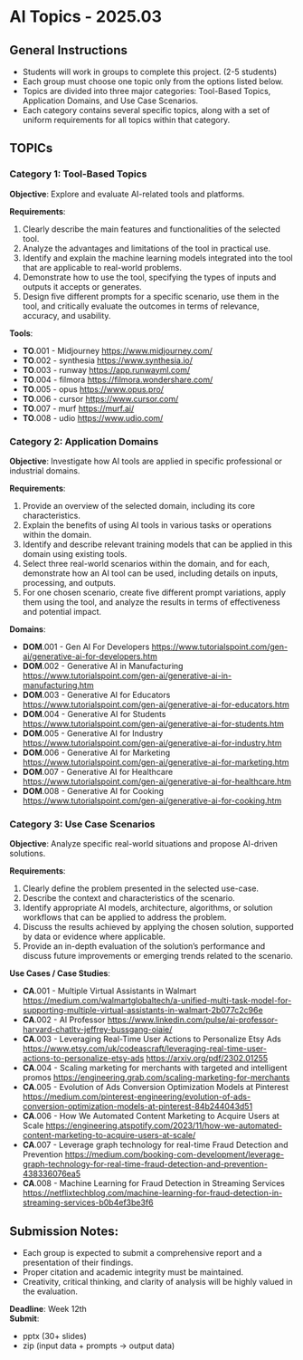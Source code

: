 
# AI Topics - 2025.03

## General Instructions
- Students will work in groups to complete this project. (2-5 students)
- Each group must choose one topic only from the options listed below.
- Topics are divided into three major categories: Tool-Based Topics, Application Domains, and Use Case Scenarios.
- Each category contains several specific topics, along with a set of uniform requirements for all topics within that category.

## TOPICs  

### Category 1: Tool-Based Topics  
**Objective**: Explore and evaluate AI-related tools and platforms.  

**Requirements**:  
1. Clearly describe the main features and functionalities of the selected tool.  
2. Analyze the advantages and limitations of the tool in practical use.  
3. Identify and explain the machine learning models integrated into the tool that are applicable to real-world problems.  
4. Demonstrate how to use the tool, specifying the types of inputs and outputs it accepts or generates.  
5. Design five different prompts for a specific scenario, use them in the tool, and critically evaluate the outcomes in terms of relevance, accuracy, and usability.
  
**Tools**:  
- **TO**.001 - Midjourney  https://www.midjourney.com/
- **TO**.002 - synthesia   https://www.synthesia.io/
- **TO**.003 - runway   https://app.runwayml.com/
- **TO**.004 - filmora   https://filmora.wondershare.com/
- **TO**.005 - opus   https://www.opus.pro/
- **TO**.006 - cursor   https://www.cursor.com/
- **TO**.007 - murf   https://murf.ai/
- **TO**.008 - udio   https://www.udio.com/



### Category 2: Application Domains  
**Objective**: Investigate how AI tools are applied in specific professional or industrial domains.    

**Requirements**:
1. Provide an overview of the selected domain, including its core characteristics.       
2. Explain the benefits of using AI tools in various tasks or operations within the domain.  
3. Identify and describe relevant training models that can be applied in this domain using existing tools.  
4. Select three real-world scenarios within the domain, and for each, demonstrate how an AI tool can be used, including details on inputs, processing, and outputs.  
5. For one chosen scenario, create five different prompt variations, apply them using the tool, and analyze the results in terms of effectiveness and potential impact.  
  
**Domains**:

- **DOM**.001 - Gen AI For Developers  https://www.tutorialspoint.com/gen-ai/generative-ai-for-developers.htm  
- **DOM**.002 - Generative AI in Manufacturing https://www.tutorialspoint.com/gen-ai/generative-ai-in-manufacturing.htm
- **DOM**.003 - Generative AI for Educators  https://www.tutorialspoint.com/gen-ai/generative-ai-for-educators.htm
- **DOM**.004 - Generative AI for Students   https://www.tutorialspoint.com/gen-ai/generative-ai-for-students.htm
- **DOM**.005 - Generative AI for Industry   https://www.tutorialspoint.com/gen-ai/generative-ai-for-industry.htm
- **DOM**.006 - Generative AI for Marketing   https://www.tutorialspoint.com/gen-ai/generative-ai-for-marketing.htm
- **DOM**.007 - Generative AI for Healthcare   https://www.tutorialspoint.com/gen-ai/generative-ai-for-healthcare.htm
- **DOM**.008 - Generative AI for Cooking   https://www.tutorialspoint.com/gen-ai/generative-ai-for-cooking.htm

### Category 3: Use Case Scenarios
**Objective**: Analyze specific real-world situations and propose AI-driven solutions.  


**Requirements**:
1. Clearly define the problem presented in the selected use-case.  
2. Describe the context and characteristics of the scenario.  
3. Identify appropriate AI models, architecture, algorithms, or solution workflows that can be applied to address the problem.  
4. Discuss the results achieved by applying the chosen solution, supported by data or evidence where applicable.  
5. Provide an in-depth evaluation of the solution’s performance and discuss future improvements or emerging trends related to the scenario.  

**Use Cases / Case Studies**:
- **CA**.001 - Multiple Virtual Assistants in Walmart   https://medium.com/walmartglobaltech/a-unified-multi-task-model-for-supporting-multiple-virtual-assistants-in-walmart-2b077c2c96e
- **CA**.002 - AI Professor   https://www.linkedin.com/pulse/ai-professor-harvard-chatltv-jeffrey-bussgang-oiaie/
- **CA**.003 - Leveraging Real-Time User Actions to Personalize Etsy Ads   https://www.etsy.com/uk/codeascraft/leveraging-real-time-user-actions-to-personalize-etsy-ads   https://arxiv.org/pdf/2302.01255  
- **CA**.004 - Scaling marketing for merchants with targeted and intelligent promos   https://engineering.grab.com/scaling-marketing-for-merchants
- **CA**.005 - Evolution of Ads Conversion Optimization Models at Pinterest   https://medium.com/pinterest-engineering/evolution-of-ads-conversion-optimization-models-at-pinterest-84b244043d51
- **CA**.006 - How We Automated Content Marketing to Acquire Users at Scale   https://engineering.atspotify.com/2023/11/how-we-automated-content-marketing-to-acquire-users-at-scale/
- **CA**.007 - Leverage graph technology for real-time Fraud Detection and Prevention   https://medium.com/booking-com-development/leverage-graph-technology-for-real-time-fraud-detection-and-prevention-438336076ea5
- **CA**.008 - Machine Learning for Fraud Detection in Streaming Services   https://netflixtechblog.com/machine-learning-for-fraud-detection-in-streaming-services-b0b4ef3be3f6


      
## Submission Notes:
- Each group is expected to submit a comprehensive report and a presentation of their findings.    
- Proper citation and academic integrity must be maintained.    
- Creativity, critical thinking, and clarity of analysis will be highly valued in the evaluation.  

**Deadline**:  Week 12th    
**Submit**:  
- pptx (30+ slides)
- zip (input data + prompts -> output data)
